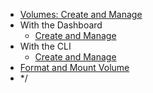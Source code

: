 * [Volumes: Create and Manage](index.md)
* With the Dashboard
    * [Create and Manage](create-and-manage-volumes-with-the-dashboard.md)
* With the CLI
    * [Create and Manage](create-and-manage-volumes-via-cli.md)
* [Format and Mount Volume](format-and-mount-volumes.md)
* */